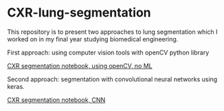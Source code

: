 # CXR-lung-segmentation
This repository is to present two approaches to lung segmentation  which I worked on in my final year studying biomedical engineering. 

First approach: using computer vision tools with openCV python library

[CXR segmentation notebook, using openCV, no ML](https://nbviewer.jupyter.org/github/ilaiw/CXR-lung-segmentation/blob/master/CXR-seg-openCV.ipynb)

Second approach: segmentation with convolutional neural networks using keras.

[CXR segmentation notebook, CNN](https://nbviewer.jupyter.org/github/ilaiw/CXR-lung-segmentation/blob/master/CXR-seg-CNN.ipynb)
